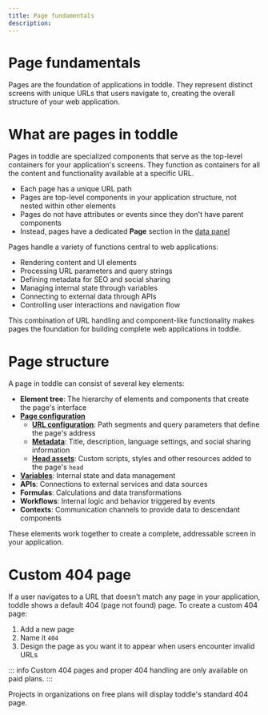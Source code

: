 ```yaml
---
title: Page fundamentals
description:
---
```


# Page fundamentals
Pages are the foundation of applications in toddle. They represent distinct screens with unique URLs that users navigate to, creating the overall structure of your web application.

# What are pages in toddle
Pages in toddle are specialized components that serve as the top-level containers for your application's screens. They function as containers for all the content and functionality available at a specific URL. 
- Each page has a unique URL path
- Pages are top-level components in your application structure, not nested within other elements
- Pages do not have attributes or events since they don't have parent components
- Instead, pages have a dedicated **Page** section in the [data panel](/the-editor/data-panel)

Pages handle a variety of functions central to web applications:
- Rendering content and UI elements
- Processing URL parameters and query strings
- Defining metadata for SEO and social sharing
- Managing internal state through variables
- Connecting to external data through APIs
- Controlling user interactions and navigation flow

This combination of URL handling and component-like functionality makes pages the foundation for building complete web applications in toddle.

# Page structure
A page in toddle can consist of several key elements:
- **Element tree**: The hierarchy of elements and components that create the page's interface
- [**Page configuration**](/pages/page-configuration)
    - [**URL configuration**](/pages/page-configuration#url-structure): Path segments and query parameters that define the page's address
    - [**Metadata**](/pages/page-configuration#metadata): Title, description, language settings, and social sharing information
    - [**Head assets**](/pages/page-configuration#head-assets): Custom scripts, styles and other resources added to the page's `head`
- [**Variables**](/variables/overview): Internal state and data management
- **APIs**: Connections to external services and data sources
- **Formulas**: Calculations and data transformations
- **Workflows**: Internal logic and behavior triggered by events
- **Contexts**: Communication channels to provide data to descendant components

These elements work together to create a complete, addressable screen in your application.

# Custom 404 page
If a user navigates to a URL that doesn't match any page in your application, toddle shows a default 404 (page not found) page.
To create a custom 404 page:
1. Add a new page
2. Name it `404`
3. Design the page as you want it to appear when users encounter invalid URLs

::: info
Custom 404 pages and proper 404 handling are only available on paid plans.
:::

Projects in organizations on free plans will display toddle's standard 404 page.